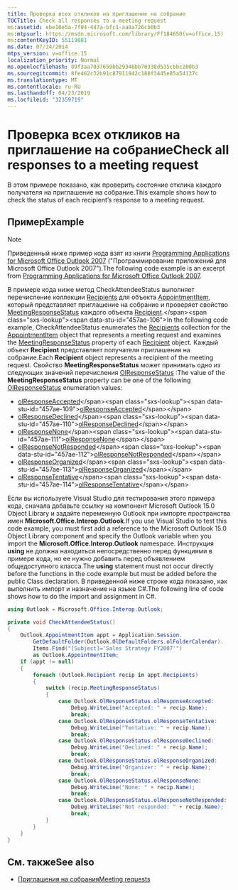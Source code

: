 ```yaml
---
title: Проверка всех откликов на приглашение на собрание
TOCTitle: Check all responses to a meeting request
ms:assetid: ebe10e5a-7f04-447a-bfc1-aa8a726cb0b3
ms:mtpsurl: https://msdn.microsoft.com/library/Ff184650(v=office.15)
ms:contentKeyID: 55119881
ms.date: 07/24/2014
mtps_version: v=office.15
localization_priority: Normal
ms.openlocfilehash: 89f3aa7037659bb29346bb70338d535cbbc200b3
ms.sourcegitcommit: 8fe462c32b91c87911942c188f3445e85a54137c
ms.translationtype: MT
ms.contentlocale: ru-RU
ms.lasthandoff: 04/23/2019
ms.locfileid: "32359719"
---
```

# <a name="check-all-responses-to-a-meeting-request"></a><span data-ttu-id="457ae-102">Проверка всех откликов на приглашение на собрание</span><span class="sxs-lookup"><span data-stu-id="457ae-102">Check all responses to a meeting request</span></span>

<span data-ttu-id="457ae-103">В этом примере показано, как проверить состояние отклика каждого получателя на приглашение на собрание.</span><span class="sxs-lookup"><span data-stu-id="457ae-103">This example shows how to check the status of each recipient’s response to a meeting request.</span></span>

## <a name="example"></a><span data-ttu-id="457ae-104">Пример</span><span class="sxs-lookup"><span data-stu-id="457ae-104">Example</span></span>

> [!NOTE] 
> <span data-ttu-id="457ae-105">Приведенный ниже пример кода взят из книги [Programming Applications for Microsoft Office Outlook 2007](https://www.amazon.com/gp/product/0735622493?ie=UTF8&tag=msmsdn-20&linkCode=as2&camp=1789&creative=9325&creativeASIN=0735622493) ("Программирование приложений для Microsoft Office Outlook 2007").</span><span class="sxs-lookup"><span data-stu-id="457ae-105">The following code example is an excerpt from [Programming Applications for Microsoft Office Outlook 2007](https://www.amazon.com/gp/product/0735622493?ie=UTF8&tag=msmsdn-20&linkCode=as2&camp=1789&creative=9325&creativeASIN=0735622493).</span></span>

<span data-ttu-id="457ae-106">В примере кода ниже метод CheckAttendeeStatus выполняет перечисление коллекции [Recipients](https://msdn.microsoft.com/library/bb646361\(v=office.15\)) для объекта [AppointmentItem](https://msdn.microsoft.com/library/bb645611\(v=office.15\)), который представляет приглашение на собрание и проверяет свойство [MeetingResponseStatus](https://msdn.microsoft.com/library/bb645283\(v=office.15\)) каждого объекта [Recipient](https://msdn.microsoft.com/library/bb624370\(v=office.15\)).</span><span class="sxs-lookup"><span data-stu-id="457ae-106">In the following code example, CheckAttendeeStatus enumerates the [Recipients](https://msdn.microsoft.com/library/bb646361\(v=office.15\)) collection for the [AppointmentItem](https://msdn.microsoft.com/library/bb645611\(v=office.15\)) object that represents a meeting request and examines the [MeetingResponseStatus](https://msdn.microsoft.com/library/bb645283\(v=office.15\)) property of each [Recipient](https://msdn.microsoft.com/library/bb624370\(v=office.15\)) object.</span></span> <span data-ttu-id="457ae-107">Каждый объект **Recipient** представляет получателя приглашения на собрание.</span><span class="sxs-lookup"><span data-stu-id="457ae-107">Each **Recipient** object represents a recipient of the meeting request.</span></span> <span data-ttu-id="457ae-108">Свойство **MeetingResponseStatus** может принимать одно из следующих значений перечисления [OlResponseStatus](https://msdn.microsoft.com/library/bb644655\(v=office.15\)) :</span><span class="sxs-lookup"><span data-stu-id="457ae-108">The value of the **MeetingResponseStatus** property can be one of the following [OlResponseStatus](https://msdn.microsoft.com/library/bb644655\(v=office.15\)) enumeration values:</span></span>

- <span data-ttu-id="457ae-109">[olResponseAccepted](https://msdn.microsoft.com/library/bb644655\(v=office.15\))</span><span class="sxs-lookup"><span data-stu-id="457ae-109">[olResponseAccepted](https://msdn.microsoft.com/library/bb644655\(v=office.15\))</span></span>
- <span data-ttu-id="457ae-110">[olResponseDeclined](https://msdn.microsoft.com/library/bb644655\(v=office.15\))</span><span class="sxs-lookup"><span data-stu-id="457ae-110">[olResponseDeclined](https://msdn.microsoft.com/library/bb644655\(v=office.15\))</span></span>
- <span data-ttu-id="457ae-111">[olResponseNone](https://msdn.microsoft.com/library/bb644655\(v=office.15\))</span><span class="sxs-lookup"><span data-stu-id="457ae-111">[olResponseNone](https://msdn.microsoft.com/library/bb644655\(v=office.15\))</span></span>
- <span data-ttu-id="457ae-112">[olResponseNotResponded](https://msdn.microsoft.com/library/bb644655\(v=office.15\))</span><span class="sxs-lookup"><span data-stu-id="457ae-112">[olResponseNotResponded](https://msdn.microsoft.com/library/bb644655\(v=office.15\))</span></span>
- <span data-ttu-id="457ae-113">[olResponseOrganized](https://msdn.microsoft.com/library/bb644655\(v=office.15\))</span><span class="sxs-lookup"><span data-stu-id="457ae-113">[olResponseOrganized](https://msdn.microsoft.com/library/bb644655\(v=office.15\))</span></span>
- <span data-ttu-id="457ae-114">[olResponseTentative](https://msdn.microsoft.com/library/bb644655\(v=office.15\))</span><span class="sxs-lookup"><span data-stu-id="457ae-114">[olResponseTentative](https://msdn.microsoft.com/library/bb644655\(v=office.15\))</span></span>

<span data-ttu-id="457ae-115">Если вы используете Visual Studio для тестирования этого примера кода, сначала добавьте ссылку на компонент Microsoft Outlook 15.0 Object Library и задайте переменную Outlook при импорте пространства имен **Microsoft.Office.Interop.Outlook**.</span><span class="sxs-lookup"><span data-stu-id="457ae-115">If you use Visual Studio to test this code example, you must first add a reference to the Microsoft Outlook 15.0 Object Library component and specify the Outlook variable when you import the **Microsoft.Office.Interop.Outlook** namespace.</span></span> <span data-ttu-id="457ae-116">Инструкция **using** не должна находиться непосредственно перед функциями в примере кода, но ее нужно добавить перед объявлением общедоступного класса.</span><span class="sxs-lookup"><span data-stu-id="457ae-116">The **using** statement must not occur directly before the functions in the code example but must be added before the public Class declaration.</span></span> <span data-ttu-id="457ae-117">В приведенной ниже строке кода показано, как выполнить импорт и назначение на языке C\#.</span><span class="sxs-lookup"><span data-stu-id="457ae-117">The following line of code shows how to do the import and assignment in C\#.</span></span>

```csharp
using Outlook = Microsoft.Office.Interop.Outlook;
```


```csharp
private void CheckAttendeeStatus()
{
    Outlook.AppointmentItem appt = Application.Session.
        GetDefaultFolder(Outlook.OlDefaultFolders.olFolderCalendar).
        Items.Find("[Subject]='Sales Strategy FY2007'")
        as Outlook.AppointmentItem;
    if (appt != null)
    {
        foreach (Outlook.Recipient recip in appt.Recipients)
        {
            switch (recip.MeetingResponseStatus)
            {
                case Outlook.OlResponseStatus.olResponseAccepted:
                    Debug.WriteLine("Accepted: " + recip.Name);
                    break;
                case Outlook.OlResponseStatus.olResponseTentative:
                    Debug.WriteLine("Tentative: " + recip.Name);
                    break;
                case Outlook.OlResponseStatus.olResponseDeclined:
                    Debug.WriteLine("Declined: " + recip.Name);
                    break;
                case Outlook.OlResponseStatus.olResponseOrganized:
                    Debug.WriteLine("Organizer: " + recip.Name);
                    break;
                case Outlook.OlResponseStatus.olResponseNone:
                    Debug.WriteLine("None: " + recip.Name);
                    break;
                case Outlook.OlResponseStatus.olResponseNotResponded:
                    Debug.WriteLine("Not responded: " + recip.Name);
                    break;
            }
        }
    }
}
```

## <a name="see-also"></a><span data-ttu-id="457ae-118">См. также</span><span class="sxs-lookup"><span data-stu-id="457ae-118">See also</span></span>

- [<span data-ttu-id="457ae-119">Приглашения на собрания</span><span class="sxs-lookup"><span data-stu-id="457ae-119">Meeting requests</span></span>](meeting-requests.md)

